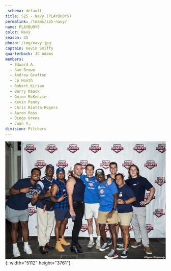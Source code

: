 ```yaml
---
_schema: default
title: S25 - Navy (PLAYBUOYS)
permalink: /teams/s25-navy/
name: PLAYBUOYS
color: Navy
season: 25
photo: /img/navy.jpg
captain: Kevin Smiffy
quarterback: JC Adams
members:
  - Edward A.
  - Sam Brown
  - Andrew Grafton
  - Jp Hooth
  - Robert Kirian
  - Barry Mauck
  - Quinn McKenzie
  - Kevin Penny
  - Chris Riotta-Rogers
  - Aaron Ross
  - Diego Urena
  - Juan V.
division: Pitchers
---
```

![](/img/navy.jpg){: width="5112" height="3761"}